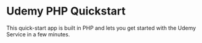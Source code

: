 # Udemy PHP Quickstart
This quick-start app is built in PHP and lets you get started with the Udemy Service in a few minutes.

